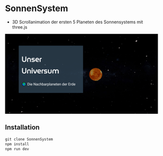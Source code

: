# SonnenSystem
- 3D Scrollanimation der ersten 5 Planeten des Sonnensystems mit three.js

![Screenshot](start.png)

## Installation

```
git clone SonnenSystem
npm install
npm run dev
```
